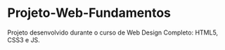 # Projeto-Web-Fundamentos

Projeto desenvolvido durante o curso de Web Design Completo: HTML5, CSS3 e JS.

